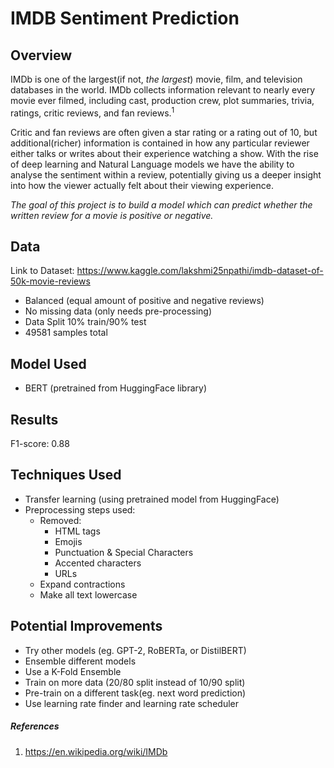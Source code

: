 # IMDB Sentiment Prediction



## Overview

IMDb is one of the largest(if not, *the largest*) movie, film, and television databases in the world. IMDb collects information relevant to nearly every movie ever filmed, including cast, production crew, plot summaries, trivia, ratings, critic reviews, and fan reviews.<sup>1</sup> 

Critic and fan reviews are often given a star rating or a rating out of 10, but additional(richer) information is contained in how any particular reviewer either talks or writes about their experience watching a show. With the rise of deep learning and Natural Language models we have the ability to analyse the sentiment within a review, potentially giving us a deeper insight into how the viewer actually felt about their viewing experience.



*The goal of this project is to build a model which can predict whether the written review for a movie is positive or negative.*



## Data

Link to Dataset: https://www.kaggle.com/lakshmi25npathi/imdb-dataset-of-50k-movie-reviews

* Balanced (equal amount of positive and negative reviews)
* No missing data (only needs pre-processing)
* Data Split 10% train/90% test
* 49581 samples total



## Model Used

* BERT (pretrained from HuggingFace library)



## Results

F1-score: 0.88



## Techniques Used

* Transfer learning (using pretrained model from HuggingFace)
* Preprocessing steps used:
  * Removed:
    * HTML tags
    * Emojis
    * Punctuation & Special Characters
    * Accented characters
    * URLs
  * Expand contractions
  * Make all text lowercase



## Potential Improvements

* Try other models (eg. GPT-2, RoBERTa, or DistilBERT)
* Ensemble different models
* Use a K-Fold Ensemble
* Train on more data (20/80 split instead of 10/90 split)
* Pre-train on a different task(eg. next word prediction)
* Use learning rate finder and learning rate scheduler



##### References

1. https://en.wikipedia.org/wiki/IMDb 
